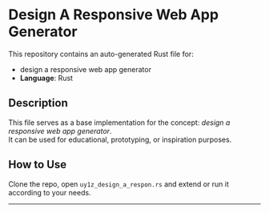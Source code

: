 # Design A Responsive Web App Generator

This repository contains an auto-generated Rust file for:

- design a responsive web app generator
- **Language**: Rust

## Description

This file serves as a base implementation for the concept: *design a responsive web app generator*.  
It can be used for educational, prototyping, or inspiration purposes.

## How to Use

Clone the repo, open `uy1z_design_a_respon.rs` and extend or run it according to your needs.

---



